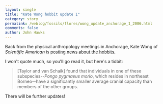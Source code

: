 ```yaml
---
layout: single 
title: "Kate Wong hobbit update 1" 
category: story
permalink: /weblog/fossils/flores/wong_update_anchorage_1_2006.html
comments: false 
author: John Hawks 
---
```



<p>
Back from the physical anthropology meetings in Anchorage, Kate Wong of <i>Scientific American</i> is <a href="http://blog.sciam.com/index.php?title=hobbit_news_part_i&more=1&c=1&tb=1&pb=1">posting news about the hobbits</a>. 
</p>

<p>
I won't quote much, so you'll go read it, but here's a tidbit:
</p>

<blockquote>[Taylor and van Schaik] found that individuals in one of these subspecies--<i>Pongo pygmaeus morio</i>, which resides in northeast Borneo--have a significantly smaller average cranial capacity than members of the other groups. </blockquote>

<p>
There will be further updates!
</p>


